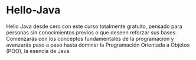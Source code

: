 # Hello-Java
Hello Java desde cero con este curso totalmente gratuito, pensado para personas sin conocimientos previos o que deseen reforzar sus bases. Comenzarás con los conceptos fundamentales de la programación y avanzarás paso a paso hasta dominar la Programación Orientada a Objetos (POO), la esencia de Java.

